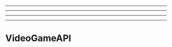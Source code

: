 -----------------------------------------------------------------
----------------------------------------------------------------------------------------------------
----------------------------------------------------------------------------------------------------
-------------------------------------------------------
# VideoGameAPI
